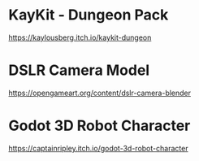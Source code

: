 # KayKit - Dungeon Pack
https://kaylousberg.itch.io/kaykit-dungeon

# DSLR Camera Model
https://opengameart.org/content/dslr-camera-blender

# Godot 3D Robot Character
https://captainripley.itch.io/godot-3d-robot-character
